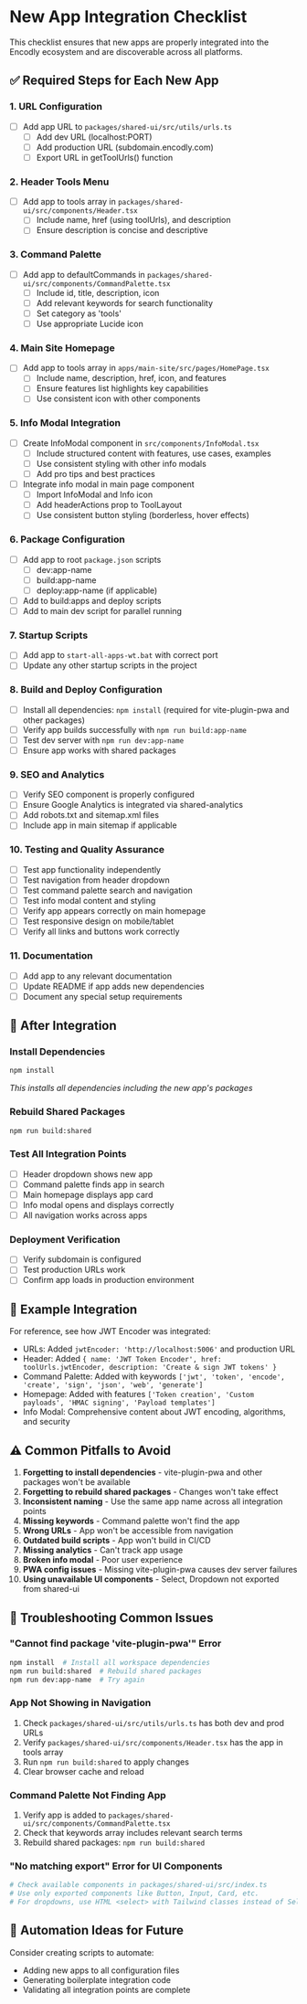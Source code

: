 # New App Integration Checklist

This checklist ensures that new apps are properly integrated into the Encodly ecosystem and are discoverable across all platforms.

## ✅ Required Steps for Each New App

### 1. **URL Configuration**
- [ ] Add app URL to `packages/shared-ui/src/utils/urls.ts`
  - [ ] Add dev URL (localhost:PORT)
  - [ ] Add production URL (subdomain.encodly.com)
  - [ ] Export URL in getToolUrls() function

### 2. **Header Tools Menu**
- [ ] Add app to tools array in `packages/shared-ui/src/components/Header.tsx`
  - [ ] Include name, href (using toolUrls), and description
  - [ ] Ensure description is concise and descriptive

### 3. **Command Palette**
- [ ] Add app to defaultCommands in `packages/shared-ui/src/components/CommandPalette.tsx`
  - [ ] Include id, title, description, icon
  - [ ] Add relevant keywords for search functionality
  - [ ] Set category as 'tools'
  - [ ] Use appropriate Lucide icon

### 4. **Main Site Homepage**
- [ ] Add app to tools array in `apps/main-site/src/pages/HomePage.tsx`
  - [ ] Include name, description, href, icon, and features
  - [ ] Ensure features list highlights key capabilities
  - [ ] Use consistent icon with other components

### 5. **Info Modal Integration**
- [ ] Create InfoModal component in `src/components/InfoModal.tsx`
  - [ ] Include structured content with features, use cases, examples
  - [ ] Use consistent styling with other info modals
  - [ ] Add pro tips and best practices
- [ ] Integrate info modal in main page component
  - [ ] Import InfoModal and Info icon
  - [ ] Add headerActions prop to ToolLayout
  - [ ] Use consistent button styling (borderless, hover effects)

### 6. **Package Configuration**
- [ ] Add app to root `package.json` scripts
  - [ ] dev:app-name
  - [ ] build:app-name
  - [ ] deploy:app-name (if applicable)
- [ ] Add to build:apps and deploy scripts
- [ ] Add to main dev script for parallel running

### 7. **Startup Scripts**
- [ ] Add app to `start-all-apps-wt.bat` with correct port
- [ ] Update any other startup scripts in the project

### 8. **Build and Deploy Configuration**  
- [ ] Install all dependencies: `npm install` (required for vite-plugin-pwa and other packages)
- [ ] Verify app builds successfully with `npm run build:app-name`
- [ ] Test dev server with `npm run dev:app-name`
- [ ] Ensure app works with shared packages

### 9. **SEO and Analytics**
- [ ] Verify SEO component is properly configured
- [ ] Ensure Google Analytics is integrated via shared-analytics
- [ ] Add robots.txt and sitemap.xml files
- [ ] Include app in main sitemap if applicable

### 10. **Testing and Quality Assurance**
- [ ] Test app functionality independently
- [ ] Test navigation from header dropdown
- [ ] Test command palette search and navigation
- [ ] Test info modal content and styling
- [ ] Verify app appears correctly on main homepage
- [ ] Test responsive design on mobile/tablet
- [ ] Verify all links and buttons work correctly

### 11. **Documentation**
- [ ] Add app to any relevant documentation
- [ ] Update README if app adds new dependencies
- [ ] Document any special setup requirements

## 🚀 After Integration

### Install Dependencies
```bash
npm install
```
*This installs all dependencies including the new app's packages*

### Rebuild Shared Packages
```bash
npm run build:shared
```

### Test All Integration Points
- [ ] Header dropdown shows new app
- [ ] Command palette finds app in search
- [ ] Main homepage displays app card
- [ ] Info modal opens and displays correctly
- [ ] All navigation works across apps

### Deployment Verification
- [ ] Verify subdomain is configured
- [ ] Test production URLs work
- [ ] Confirm app loads in production environment

## 📝 Example Integration

For reference, see how JWT Encoder was integrated:
- URLs: Added `jwtEncoder: 'http://localhost:5006'` and production URL
- Header: Added `{ name: 'JWT Token Encoder', href: toolUrls.jwtEncoder, description: 'Create & sign JWT tokens' }`
- Command Palette: Added with keywords `['jwt', 'token', 'encode', 'create', 'sign', 'json', 'web', 'generate']`
- Homepage: Added with features `['Token creation', 'Custom payloads', 'HMAC signing', 'Payload templates']`
- Info Modal: Comprehensive content about JWT encoding, algorithms, and security

## ⚠️ Common Pitfalls to Avoid

1. **Forgetting to install dependencies** - vite-plugin-pwa and other packages won't be available
2. **Forgetting to rebuild shared packages** - Changes won't take effect
3. **Inconsistent naming** - Use the same app name across all integration points
4. **Missing keywords** - Command palette won't find the app
5. **Wrong URLs** - App won't be accessible from navigation
6. **Outdated build scripts** - App won't build in CI/CD
7. **Missing analytics** - Can't track app usage
8. **Broken info modal** - Poor user experience
9. **PWA config issues** - Missing vite-plugin-pwa causes dev server failures
10. **Using unavailable UI components** - Select, Dropdown not exported from shared-ui

## 🔧 Troubleshooting Common Issues

### "Cannot find package 'vite-plugin-pwa'" Error
```bash
npm install  # Install all workspace dependencies
npm run build:shared  # Rebuild shared packages
npm run dev:app-name  # Try again
```

### App Not Showing in Navigation
1. Check `packages/shared-ui/src/utils/urls.ts` has both dev and prod URLs
2. Verify `packages/shared-ui/src/components/Header.tsx` has the app in tools array
3. Run `npm run build:shared` to apply changes
4. Clear browser cache and reload

### Command Palette Not Finding App
1. Verify app is added to `packages/shared-ui/src/components/CommandPalette.tsx`
2. Check that keywords array includes relevant search terms
3. Rebuild shared packages: `npm run build:shared`

### "No matching export" Error for UI Components
```bash
# Check available components in packages/shared-ui/src/index.ts
# Use only exported components like Button, Input, Card, etc.
# For dropdowns, use HTML <select> with Tailwind classes instead of Select component
```

## 🔧 Automation Ideas for Future

Consider creating scripts to automate:
- Adding new apps to all configuration files
- Generating boilerplate integration code
- Validating all integration points are complete